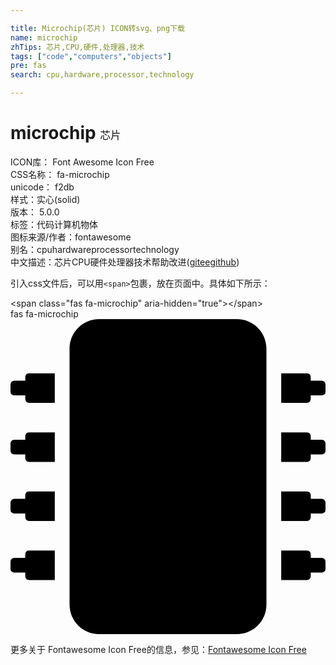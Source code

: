 ```yaml
---

title: Microchip(芯片) ICON转svg、png下载
name: microchip
zhTips: 芯片,CPU,硬件,处理器,技术
tags: ["code","computers","objects"]
pre: fas
search: cpu,hardware,processor,technology

---
```


# microchip  <small style="font-size: 60%;font-weight: 100">芯片</small>


<div class="detail-page">
<p>
<span>
ICON库：
<span class="badge-secondary badge">Font Awesome Icon Free</span> 
</span>
<br/>
<span>
CSS名称：
<span class="badge-secondary badge">fa-microchip</span> 
</span>
<br/>
<span>
unicode：
<span class="badge-secondary badge">f2db</span> 
<copy-btn content='f2db' btn-title=""></copy-btn>
<copy-btn :content='String.fromCodePoint(parseInt("f2db", 16))' btn-title="复制U"></copy-btn>
</span><br/><span>样式：<span class="badge-light badge">实心(solid)</span></span>
<br/>
<span>
版本：
<span class="badge-secondary badge">5.0.0</span> 
</span><br/><span>标签：<span class="badge-light badge"><router-link to="/tags/code.html">代码</router-link></span><span class="badge-light badge"><router-link to="/tags/computers.html">计算机</router-link></span><span class="badge-light badge"><router-link to="/tags/objects.html">物体</router-link></span></span>
<br/>
<span>图标来源/作者：<span class="badge-light badge">fontawesome</span></span> 
<br/>
<span>别名：<span class="badge-light badge">cpu</span><span class="badge-light badge">hardware</span><span class="badge-light badge">processor</span><span class="badge-light badge">technology</span></span><br/><span class="zh-detail">中文描述：<span class="badge-primary badge">芯片</span><span class="badge-primary badge">CPU</span><span class="badge-primary badge">硬件</span><span class="badge-primary badge">处理器</span><span class="badge-primary badge">技术</span><span class="help-link"><span>帮助改进</span>(<a href="https://gitee.com/liuwave/icon-helper/edit/master/json/fontawesome/solid/microchip.json" target="_blank" rel="noopener noreferrer">gitee</a><a href="https://github.com/liuwave/icon-helper/edit/master/json/fontawesome/solid/microchip.json" target="_blank" rel="noopener noreferrer">github</a></span>)</span><br/>
</p>
</div>
<div class="alert alert-dark">
  <i class="fas fa-microchip fa-xs"></i>
  <i class="fas fa-microchip fa-sm"></i>
  <i class="fas fa-microchip fa-lg"></i>
  <i class="fas fa-microchip fa-2x"></i>
  <i class="fas fa-microchip fa-3x"></i>
  <i class="fas fa-microchip fa-5x"></i>
  <i class="fas fa-microchip fa-7x"></i>
</div>
<div>
  <p>引入css文件后，可以用<code>&lt;span&gt;</code>包裹，放在页面中。具体如下所示：    
  </p>
  <div class="alert alert-primary" style="font-size: 14px">
    &lt;span class="fas fa-microchip" aria-hidden="true"&gt;&lt;/span&gt;
    <copy-btn content='<span class="fas fa-microchip" aria-hidden="true"></span>'></copy-btn>
  </div>
  <div class="alert alert-secondary">
    <i class="fas fa-microchip"
    style="font-size: 24px"
    aria-hidden="true"></i> fas fa-microchip
    <copy-btn content="fas fa-microchip" btn-title="复制图标名称"></copy-btn>
  </div>
</div>
<div id="svg" class="svg-wrap">
<svg xmlns="http://www.w3.org/2000/svg" viewBox="0 0 512 512"><path d="M416 48v416c0 26.51-21.49 48-48 48H144c-26.51 0-48-21.49-48-48V48c0-26.51 21.49-48 48-48h224c26.51 0 48 21.49 48 48zm96 58v12a6 6 0 0 1-6 6h-18v6a6 6 0 0 1-6 6h-42V88h42a6 6 0 0 1 6 6v6h18a6 6 0 0 1 6 6zm0 96v12a6 6 0 0 1-6 6h-18v6a6 6 0 0 1-6 6h-42v-48h42a6 6 0 0 1 6 6v6h18a6 6 0 0 1 6 6zm0 96v12a6 6 0 0 1-6 6h-18v6a6 6 0 0 1-6 6h-42v-48h42a6 6 0 0 1 6 6v6h18a6 6 0 0 1 6 6zm0 96v12a6 6 0 0 1-6 6h-18v6a6 6 0 0 1-6 6h-42v-48h42a6 6 0 0 1 6 6v6h18a6 6 0 0 1 6 6zM30 376h42v48H30a6 6 0 0 1-6-6v-6H6a6 6 0 0 1-6-6v-12a6 6 0 0 1 6-6h18v-6a6 6 0 0 1 6-6zm0-96h42v48H30a6 6 0 0 1-6-6v-6H6a6 6 0 0 1-6-6v-12a6 6 0 0 1 6-6h18v-6a6 6 0 0 1 6-6zm0-96h42v48H30a6 6 0 0 1-6-6v-6H6a6 6 0 0 1-6-6v-12a6 6 0 0 1 6-6h18v-6a6 6 0 0 1 6-6zm0-96h42v48H30a6 6 0 0 1-6-6v-6H6a6 6 0 0 1-6-6v-12a6 6 0 0 1 6-6h18v-6a6 6 0 0 1 6-6z"/></svg>
</div>
<detail full-name='fa-microchip'></detail>
    
<div><p>更多关于  Fontawesome Icon Free的信息，参见：<a target="_blank" href="https://iconhelper.cn/fontawesome.html">Fontawesome Icon Free</a>
</p></div>
